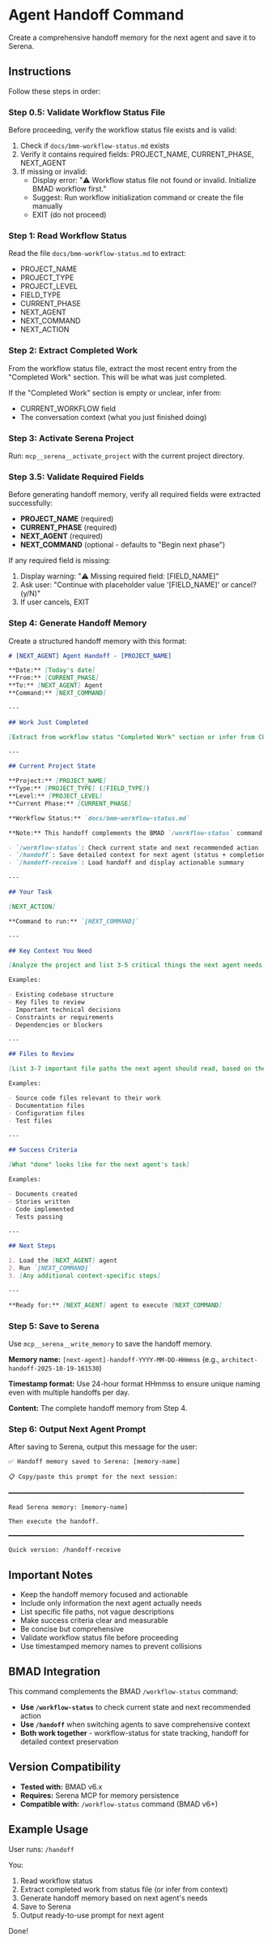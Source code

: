 # Agent Handoff Command

Create a comprehensive handoff memory for the next agent and save it to Serena.

## Instructions

Follow these steps in order:

### Step 0.5: Validate Workflow Status File

Before proceeding, verify the workflow status file exists and is valid:

1. Check if `docs/bmm-workflow-status.md` exists
2. Verify it contains required fields: PROJECT_NAME, CURRENT_PHASE, NEXT_AGENT
3. If missing or invalid:
   - Display error: "⚠️ Workflow status file not found or invalid. Initialize BMAD workflow first."
   - Suggest: Run workflow initialization command or create the file manually
   - EXIT (do not proceed)

### Step 1: Read Workflow Status

Read the file `docs/bmm-workflow-status.md` to extract:

- PROJECT_NAME
- PROJECT_TYPE
- PROJECT_LEVEL
- FIELD_TYPE
- CURRENT_PHASE
- NEXT_AGENT
- NEXT_COMMAND
- NEXT_ACTION

### Step 2: Extract Completed Work

From the workflow status file, extract the most recent entry from the "Completed Work" section.
This will be what was just completed.

If the "Completed Work" section is empty or unclear, infer from:

- CURRENT_WORKFLOW field
- The conversation context (what you just finished doing)

### Step 3: Activate Serena Project

Run: `mcp__serena__activate_project` with the current project directory.

### Step 3.5: Validate Required Fields

Before generating handoff memory, verify all required fields were extracted successfully:

- **PROJECT_NAME** (required)
- **CURRENT_PHASE** (required)
- **NEXT_AGENT** (required)
- **NEXT_COMMAND** (optional - defaults to "Begin next phase")

If any required field is missing:

1. Display warning: "⚠️ Missing required field: [FIELD_NAME]"
2. Ask user: "Continue with placeholder value '[FIELD_NAME]' or cancel? (y/N)"
3. If user cancels, EXIT

### Step 4: Generate Handoff Memory

Create a structured handoff memory with this format:

```markdown
# [NEXT_AGENT] Agent Handoff - [PROJECT_NAME]

**Date:** [Today's date]
**From:** [CURRENT_PHASE]
**To:** [NEXT_AGENT] Agent
**Command:** [NEXT_COMMAND]

---

## Work Just Completed

[Extract from workflow status "Completed Work" section or infer from CURRENT_WORKFLOW and conversation context]

---

## Current Project State

**Project:** [PROJECT_NAME]
**Type:** [PROJECT_TYPE] ([FIELD_TYPE])
**Level:** [PROJECT_LEVEL]
**Current Phase:** [CURRENT_PHASE]

**Workflow Status:** `docs/bmm-workflow-status.md`

**Note:** This handoff complements the BMAD `/workflow-status` command:

- `/workflow-status`: Check current state and next recommended action
- `/handoff`: Save detailed context for next agent (status + completion summary + files + success criteria)
- `/handoff-receive`: Load handoff and display actionable summary

---

## Your Task

[NEXT_ACTION]

**Command to run:** `[NEXT_COMMAND]`

---

## Key Context You Need

[Analyze the project and list 3-5 critical things the next agent needs to know]

Examples:

- Existing codebase structure
- Key files to review
- Important technical decisions
- Constraints or requirements
- Dependencies or blockers

---

## Files to Review

[List 3-7 important file paths the next agent should read, based on their task]

Examples:

- Source code files relevant to their work
- Documentation files
- Configuration files
- Test files

---

## Success Criteria

[What "done" looks like for the next agent's task]

Examples:

- Documents created
- Stories written
- Code implemented
- Tests passing

---

## Next Steps

1. Load the [NEXT_AGENT] agent
2. Run `[NEXT_COMMAND]`
3. [Any additional context-specific steps]

---

**Ready for:** [NEXT_AGENT] agent to execute [NEXT_COMMAND]
```

### Step 5: Save to Serena

Use `mcp__serena__write_memory` to save the handoff memory.

**Memory name:** `[next-agent]-handoff-YYYY-MM-DD-HHmmss`
(e.g., `architect-handoff-2025-10-19-161530`)

**Timestamp format:** Use 24-hour format HHmmss to ensure unique naming even with multiple handoffs per day.

**Content:** The complete handoff memory from Step 4.

### Step 6: Output Next Agent Prompt

After saving to Serena, output this message for the user:

```
✅ Handoff memory saved to Serena: [memory-name]

📋 Copy/paste this prompt for the next session:

━━━━━━━━━━━━━━━━━━━━━━━━━━━━━━━━━━━━━━━━━━━━━━━━━━━━━━━━━━━━━━━━━

Read Serena memory: [memory-name]

Then execute the handoff.

━━━━━━━━━━━━━━━━━━━━━━━━━━━━━━━━━━━━━━━━━━━━━━━━━━━━━━━━━━━━━━━━━

Quick version: /handoff-receive
```

## Important Notes

- Keep the handoff memory focused and actionable
- Include only information the next agent actually needs
- List specific file paths, not vague descriptions
- Make success criteria clear and measurable
- Be concise but comprehensive
- Validate workflow status file before proceeding
- Use timestamped memory names to prevent collisions

## BMAD Integration

This command complements the BMAD `/workflow-status` command:

- **Use `/workflow-status`** to check current state and next recommended action
- **Use `/handoff`** when switching agents to save comprehensive context
- **Both work together** - workflow-status for state tracking, handoff for detailed context preservation

## Version Compatibility

- **Tested with:** BMAD v6.x
- **Requires:** Serena MCP for memory persistence
- **Compatible with:** `/workflow-status` command (BMAD v6+)

## Example Usage

User runs: `/handoff`

You:

1. Read workflow status
2. Extract completed work from status file (or infer from context)
3. Generate handoff memory based on next agent's needs
4. Save to Serena
5. Output ready-to-use prompt for next agent

Done!
